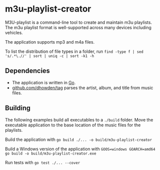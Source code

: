 # m3u-playlist-creator

M3U-playlist is a command-line tool to create and maintain m3u playlists.
The m3u playlist format is well-supported across many devices including vehicles.

The application supports mp3 and m4a files.

To list the distribution of file types in a folder, run `find -type f | sed 's/.*\.//' | sort | uniq -c | sort -k1 -h`

## Dependencies

* The application is written in [Go](https://go.dev).
* [github.com/dhowden/tag](https://github.com/dhowden/tag) parses the artist, album, and title from music files.

## Building

The following examples build all executables to a `./build` folder.  Move the executable application to the base location of the music files for the playlists.

Build the application with `go build ./... -o build/m3u-playlist-creator`

Build a Windows version of the application with `GOOS=windows GOARCH=amd64 go build -o build/m3u-playlist-creator.exe`

Run tests with `go test ./... --cover`
